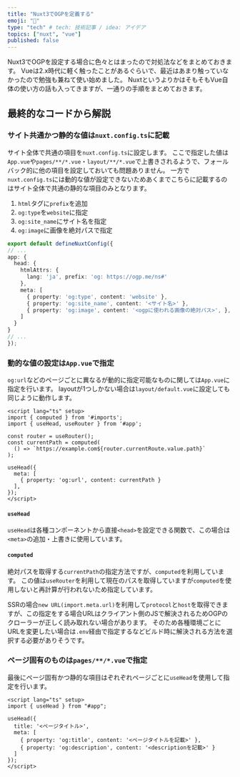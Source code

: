 ```yaml
---
title: "Nuxt3でOGPを定義する"
emoji: "🦁"
type: "tech" # tech: 技術記事 / idea: アイデア
topics: ["nuxt", "vue"]
published: false
---
```


Nuxt3でOGPを設定する場合に色々とはまったので対処法などをまとめておきます。
Vueは2.x時代に軽く触ったことがあるぐらいで、最近はあまり触っていなかったので勉強も兼ねて使い始めました。
NuxtというよりかはそもそもVue自体の使い方の話も入ってきますが、一通りの手順をまとめておきます。

## 最終的なコードから解説

### サイト共通かつ静的な値は`nuxt.config.ts`に記載

サイト全体で共通の項目を`nuxt.config.ts`に設定します。
ここで指定した値は`App.vue`や`pages/**/*.vue`・`layout/**/*.vue`で上書きされるようで、フォールバック的に他の項目を設定しておいても問題ありません。
一方で`nuxt.config.ts`には動的な値が設定できないためあくまでこちらに記載するのはサイト全体で共通の静的な項目のみとなります。

1. `html`タグに`prefix`を追加
2. `og:type`を`website`に指定
3. `og:site_name`にサイト名を指定
4. `og:image`に画像を絶対パスで指定

```ts:nuxt.config.ts
export default defineNuxtConfig({
// ...
app: {
  head: {
    htmlAttrs: {
      lang: 'ja', prefix: 'og: https://ogp.me/ns#'
    },
    meta: [
      { property: 'og:type', content: 'website' },
      { property: 'og:site_name', content: '<サイト名>' },
      { property: 'og:image', content: '<ogpに使われる画像の絶対パス>', },
    ]
  }
}
// ...
});
```

### 動的な値の設定は`App.vue`で指定

`og:url`などのページごとに異なるが動的に指定可能なものに関しては`App.vue`に指定を行います。
layoutが1つしかない場合は`layout/default.vue`に設定しても同じように動作します。

```vue:App.vue
<script lang="ts" setup>
import { computed } from '#imports';
import { useHead, useRouter } from '#app';

const router = useRouter();
const currentPath = computed(
  () => `https://example.com${router.currentRoute.value.path}`
);

useHead({
  meta: [
    { property: 'og:url', content: currentPath }
  ],
});
</script>
```

#### `useHead`

`useHead`は各種コンポーネントから直接`<head>`を設定できる関数で、この場合は`<meta>`の追加・上書きに使用しています。

#### `computed`

絶対パスを取得する`currentPath`の指定方法ですが、`computed`を利用しています。
この値は`useRouter`を利用して現在のパスを取得していますが`computed`を使用しないと再計算が行われないため指定しています。

SSRの場合`new URL(import.meta.url)`を利用して`protocol`と`host`を取得できますが、この指定をする場合URLはクライアント側のJSで解決されるためOGPのクローラーが正しく読み取れない場合があります。
そのため各種環境ごとにURLを変更したい場合は`.env`経由で指定するなどビルド時に解決される方法を選択する必要がありそうです。

### ページ固有のものは`pages/**/*.vue`で指定

最後にページ固有かつ静的な項目はぞれぞれページごとに`useHead`を使用して指定を行います。

```vue:pages/**/*.vue
<script lang="ts" setup>
import { useHead } from "#app";

useHead({
  title: '<ページタイトル>',
  meta: [
    { property: 'og:title', content: '<ページタイトルを記載>' },
    { property: 'og:description', content: '<descriptionを記載>' }
  ]
});
</script>
```
